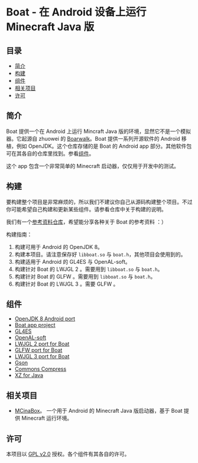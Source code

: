 # Boat - 在 Android 设备上运行 Minecraft Java 版

## 目录
- [简介](#简介)
- [构建](#构建)
- [组件](#组件)
- [相关项目](#相关项目)
- [许可](#许可)

## 简介
  Boat 提供一个在 Android 上运行 Mincraft Java 版的环境，显然它不是一个模拟器。它起源自 zhuowei 的 [Boarwalk](https://github.com/zhuowei/Boardwalk)。Boat 提供一系列开源软件的 Android 移植，例如 OpenJDK。这个仓库存储的是 Boat 的 
Android app 部分。其他软件包可在其各自的仓库里找到。参看[组件](#组件)。
  
  这个 app 包含一个非常简单的 Minecraft 启动器，仅仅用于开发中的测试。
  
## 构建  
  要构建整个项目是非常麻烦的，所以我们不建议你自己从源码构建整个项目。不过你可能希望自己构建和更新某些组件。请参看仓库中关于构建的说明。
  
  我们有一个[参考资料仓库](https://github.com/AOF-Dev/Boat-reference-material)，希望能分享各种关于 Boat 的参考资料 ：）
  
  构建指南：
  1. 构建可用于 Android 的 OpenJDK 8。
  2. 构建本项目。请注意保存好 `libboat.so` 与 `boat.h`，其他项目会使用到的。
  3. 构建适用于 Android 的 GL4ES 与 OpenAL-soft。
  4. 构建针对 Boat 的 LWJGL 2 。需要用到 `libboat.so` 与 `boat.h`。
  5. 构建针对 Boat 的 GLFW 。需要用到 `libboat.so` 与 `boat.h`。
  6. 构建针对 Boat 的 LWJGL 3 。需要 GLFW 。
  
## 组件
  - [OpenJDK 8 Android port](https://github.com/CosineMath/openjdk-jdk8u-aarch32-android)
  - [Boat app project](https://github.com/CosineMath/BoatApp)
  - [GL4ES](https://github.com/ptitSeb/gl4es)
  - [OpenAL-soft](https://github.com/kcat/openal-soft)
  - [LWJGL 2 port for Boat](https://github.com/CosineMath/lwjgl-boat)
  - [GLFW port for Boat](https://github.com/CosineMath/glfw-boat)
  - [LWJGL 3 port for Boat](https://github.com/CosineMath/lwjgl3-boat)
  - [Gson](https://github.com/google/gson)
  - [Commons Compress](https://github.com/apache/commons-compress)
  - [XZ for Java](https://git.tukaani.org/?p=xz-java.git;a=summary)
  
## 相关项目
  - [MCinaBox](https://github.com/AOF-Dev/MCinaBox)。 一个用于 Android 的 Minecraft Java 版启动器，基于 Boat 提供 Minecraft 运行环境。
  
## 许可
  本项目以 [GPL v2.0](http://www.gnu.org/licenses/old-licenses/gpl-2.0.html) 授权。各个组件有其各自的许可。
  
